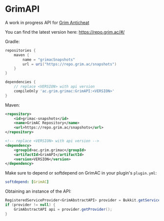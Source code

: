 # GrimAPI
A work in progress API for [Grim Anticheat](https://github.com/GrimAnticheat/Grim)

You can find the latest version here: https://repo.grim.ac/#/

Gradle:
```gradle
repositories {
    maven {
        name = "grimacSnapshots"
        url = uri("https://repo.grim.ac/snapshots")
    }
}

dependencies {
    // replace <VERSION> with api version
    compileOnly 'ac.grim.grimac:GrimAPI:<VERSION>'
}
```

Maven:
```xml
<repository>
    <id>grimac-snapshots</id>
    <name>GrimAC Repository</name>
    <url>https://repo.grim.ac/snapshots</url>
</repository>

<!-- replace <VERSION> with api version -->
<dependency>
    <groupId>ac.grim.grimac</groupId>
    <artifactId>GrimAPI</artifactId>
    <version>VERSION</version>
</dependency>
```

Make sure to depend or softdepend on GrimAC in your plugin's `plugin.yml`:
```yml
softdepend: [GrimAC]
```

Obtaining an instance of the API:
```java
RegisteredServiceProvider<GrimAbstractAPI> provider = Bukkit.getServicesManager().getRegistration(GrimAbstractAPI.class);
if (provider != null) {
    GrimAbstractAPI api = provider.getProvider();
}
```

